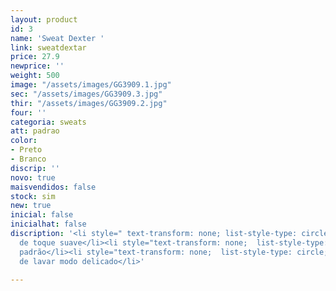 ```yaml
---
layout: product
id: 3
name: 'Sweat Dexter '
link: sweatdextar
price: 27.9
newprice: ''
weight: 500
image: "/assets/images/GG3909.1.jpg"
sec: "/assets/images/GG3909.3.jpg"
thir: "/assets/images/GG3909.2.jpg"
four: ''
categoria: sweats
att: padrao
color:
- Preto
- Branco
discrip: ''
novo: true
maisvendidos: false
stock: sim
new: true
inicial: false
inicialhat: false
discription: '<li style=" text-transform: none; list-style-type: circle; ">Tecido
  de toque suave</li><li style="text-transform: none;  list-style-type: circle; ">Sweat
  padrão</li><li style="text-transform: none;  list-style-type: circle; ">Máquina
  de lavar modo delicado</li>'

---
```

